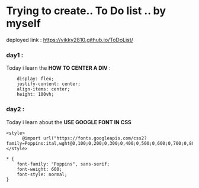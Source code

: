 # Trying to create.. To Do list .. by myself
deployed link : https://vikky2810.github.io/ToDoList/
### day1 : 
Today i learn the **HOW TO CENTER A DIV** :

``` 
    display: flex;
    justify-content: center;
    align-items: center;
    height: 100vh;
```
### day2 :
Today i learn about the **USE GOOGLE FONT IN CSS**

```
<style>
      @import url("https://fonts.googleapis.com/css2?family=Poppins:ital,wght@0,100;0,200;0,300;0,400;0,500;0,600;0,700;0,800;0,900;1,100;1,200;1,300;1,400;1,500;1,600;1,700;1,800;1,900&display=swap");
</style>
```

```
* {
    font-family: "Poppins", sans-serif;
    font-weight: 600;
    font-style: normal;
}

```
